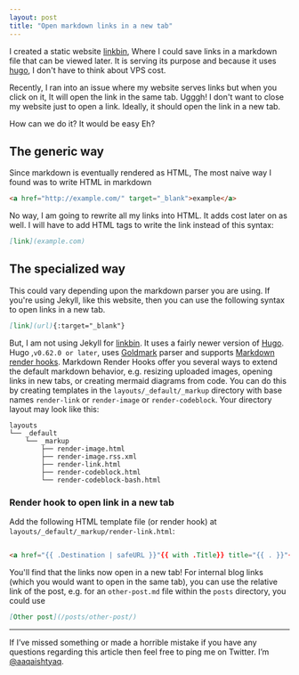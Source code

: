 ```yaml
---
layout: post
title: "Open markdown links in a new tab"
---
```


I created a static website [linkbin](https://linkbin.aaqa.dev/), Where I could save links in a markdown file that can be viewed later.
It is serving its purpose and because it uses [hugo](https://gohugo.io/), I don't have to think about VPS cost.

Recently, I ran into an issue where my website serves links but when you click on it, It will open the link in the same tab. Ugggh! I don't want to close my website just to open a link. Ideally, it should open the link in a new tab.

How can we do it? It would be easy Eh?

## The generic way

Since markdown is eventually rendered as HTML, The most naive way I found was to write HTML in markdown

```html
<a href="http://example.com/" target="_blank">example</a>
```

No way, I am going to rewrite all my links into HTML. It adds cost later on as well. I will have to add HTML tags to write the link instead of this syntax:

```markdown
[link](example.com)
```

## The specialized way

This could vary depending upon the markdown parser you are using.
If you're using Jekyll, like this website, then you can use the following syntax to open links in a new tab.

```markdown
[link](url){:target="_blank"}
```

But, I am not using Jekyll for [linkbin](https://linkbin.aaqa.dev). It uses a fairly newer version of [Hugo](httpsP://gohugo.io). Hugo ,`v0.62.0 or later`, uses [Goldmark](https://github.com/yuin/goldmark) parser and supports [Markdown render hooks](https://gohugo.io/templates/render-hooks/). Markdown Render Hooks offer you several ways to extend the default markdown behavior, e.g. resizing uploaded images, opening links in new tabs, or creating mermaid diagrams from code. You can do this by creating templates in the `layouts/_default/_markup` directory with base names `render-link` or `render-image` or `render-codeblock`. Your directory layout may look like this:

``` console
layouts
└── _default
    └── _markup
        ├── render-image.html
        ├── render-image.rss.xml
        ├── render-link.html
        ├── render-codeblock.html
        └── render-codeblock-bash.html
```

### Render hook to open link in a new tab

Add the following HTML template file (or render hook) at `layouts/_default/_markup/render-link.html`:

```html

<a href="{{ .Destination | safeURL }}"{{ with .Title}} title="{{ . }}"{{ end }}{{ if strings.HasPrefix .Destination "http" }} target="_blank" rel="noopener"{{ end }}>{{ .Text | safeHTML }}</a>
```

You'll find that the links now open in a new tab!
For internal blog links (which you would want to open in the same tab), you can use the relative link of the post, e.g. for an `other-post.md` file within the `posts` directory, you could use

```markdown
[Other post](/posts/other-post/)
```

---
If I’ve missed something or made a horrible mistake if you have any questions regarding this article then feel free to ping me on Twitter. I’m
[@aaqaishtyaq](https://twitter.com/aaqaishtyaq).
